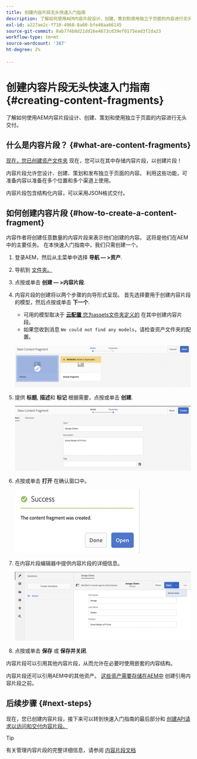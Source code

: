 ```yaml
---
title: 创建内容片段无头快速入门指南
description: 了解如何使用AEM内容片段设计、创建、策划和使用独立于页面的内容进行无头交付。
exl-id: a227ae2c-f710-4968-8a00-bfe48aa66145
source-git-commit: 8ab774b8d21dd16e4873cd39ef0175ead3f2da23
workflow-type: tm+mt
source-wordcount: '387'
ht-degree: 2%

---
```


# 创建内容片段无头快速入门指南 {#creating-content-fragments}

了解如何使用AEM内容片段设计、创建、策划和使用独立于页面的内容进行无头交付。

## 什么是内容片段？ {#what-are-content-fragments}

[现在，您已创建资产文件夹](create-assets-folder.md) 现在，您可以在其中存储内容片段，以创建片段！

内容片段允许您设计、创建、策划和发布独立于页面的内容。 利用这些功能，可准备内容以准备在多个位置和多个渠道上使用。

内容片段包含结构化内容，可以采用JSON格式交付。

## 如何创建内容片段 {#how-to-create-a-content-fragment}

内容作者将创建任意数量的内容片段来表示他们创建的内容。 这将是他们在AEM中的主要任务。 在本快速入门指南中，我们只需创建一个。

1. 登录AEM，然后从主菜单中选择 **导航 — >资产**.
1. 导航到 [文件夹。](create-assets-folder.md)
1. 点按或单击 **创建 — >内容片段**.
1. 内容片段的创建将以两个步骤的向导形式呈现。 首先选择要用于创建内容片段的模型，然后点按或单击 **下一个**.
   * 可用的模型取决于 [**云配置** 您为assets文件夹定义的](create-assets-folder.md) 在其中创建内容片段。
   * 如果您收到消息 `We could not find any models`，请检查资产文件夹的配置。

   ![选择内容片段模型](../assets/content-fragment-model-select.png)
1. 提供 **标题**, **描述**&#x200B;和 **标记** 根据需要，点按或单击 **创建**.

   ![创建内容片段](../assets/content-fragment-create.png)
1. 点按或单击 **打开** 在确认窗口中。

   ![内容片段创建的确认](../assets/content-fragment-confirmation.png)
1. 在内容片段编辑器中提供内容片段的详细信息。

   ![内容片段编辑器](../assets/content-fragment-edit.png)
1. 点按或单击 **保存** 或  **保存并关闭**.

内容片段可以引用其他内容片段，从而允许在必要时使用嵌套的内容结构。

内容片段还可以引用AEM中的其他资产。 [这些资产需要存储在AEM中](/help/assets/manage-assets.md) 创建引用内容片段之前。

## 后续步骤 {#next-steps}

现在，您已创建内容片段，接下来可以转到快速入门指南的最后部分和 [创建API请求以访问和交付内容片段。](create-api-request.md)

>[!TIP]
>
>有关管理内容片段的完整详细信息，请参阅 [内容片段文档](/help/assets/content-fragments/content-fragments.md)
